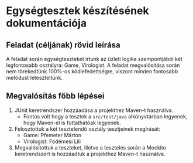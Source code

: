 # Egységtesztek készítésének dokumentációja

## Feladat (céljának) rövid leírása

A feladat során egységteszteket írtunk az üzleti logika szempontjából két legfontosabb osztályra: Game, Virologist. A feladat megvalósítása során nem törekedtünk 100%-os kódlefedettségre, 
viszont minden fontosabb metódust leteszteltünk.

## Megvalósítás főbb lépései

1) JUnit keretrendszer hozzáadása a projekthez Maven-t használva.
	* Fontos volt hogy a tesztek a `src/test/java` alkönyvtárban legyenek, hogy Maven-el is futtathatóak legyenek.
2) Felosztottuk a két tesztelendő osztály tesztjeinek megírását:
	* Game: Pfemeter Márton
	* Virologist: Födémesi Lili
3) Megvalósítottuk a teszteket, illetve a tesztelés során a Mockito keretrendszert is hozzáadtuk a projekthez Maven-t használva.
